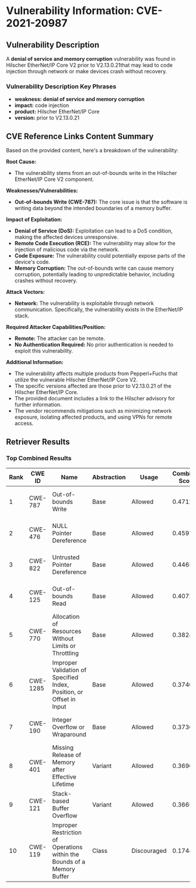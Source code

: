 # Vulnerability Information: CVE-2021-20987

## Vulnerability Description
A **denial of service and memory corruption** vulnerability was found in Hilscher EtherNet/IP Core V2 prior to V2.13.0.21that may lead to code injection through network or make devices crash without recovery.

### Vulnerability Description Key Phrases
- **weakness:** **denial of service and memory corruption**
- **impact:** code injection
- **product:** Hilscher EtherNet/IP Core
- **version:** prior to V2.13.0.21

## CVE Reference Links Content Summary
Based on the provided content, here's a breakdown of the vulnerability:

**Root Cause:**
- The vulnerability stems from an out-of-bounds write in the Hilscher EtherNet/IP Core V2 component.

**Weaknesses/Vulnerabilities:**
- **Out-of-bounds Write (CWE-787):** The core issue is that the software is writing data beyond the intended boundaries of a memory buffer.

**Impact of Exploitation:**
- **Denial of Service (DoS):**  Exploitation can lead to a DoS condition, making the affected devices unresponsive.
- **Remote Code Execution (RCE):** The vulnerability may allow for the injection of malicious code via the network.
- **Code Exposure:** The vulnerability could potentially expose parts of the device's code.
- **Memory Corruption:** The out-of-bounds write can cause memory corruption, potentially leading to unpredictable behavior, including crashes without recovery.

**Attack Vectors:**
- **Network:** The vulnerability is exploitable through network communication. Specifically, the vulnerability exists in the EtherNet/IP stack.

**Required Attacker Capabilities/Position:**
- **Remote:** The attacker can be remote.
- **No Authentication Required:** No prior authentication is needed to exploit this vulnerability.

**Additional Information:**
- The vulnerability affects multiple products from Pepperl+Fuchs that utilize the vulnerable Hilscher EtherNet/IP Core V2.
- The specific versions affected are those prior to V2.13.0.21 of the Hilscher EtherNet/IP Core.
- The provided document includes a link to the Hilscher advisory for further information.
- The vendor recommends mitigations such as minimizing network exposure, isolating affected products, and using VPNs for remote access.

## Retriever Results

### Top Combined Results

| Rank | CWE ID | Name | Abstraction | Usage | Combined Score | Retrievers | Individual Scores |
|------|--------|------|-------------|-------|---------------|------------|-------------------|
| 1 | CWE-787 | Out-of-bounds Write | Base | Allowed | 0.4712 | sparse, graph | sparse: 0.199, graph: 1.000 |
| 2 | CWE-476 | NULL Pointer Dereference | Base | Allowed | 0.4597 | sparse, graph | sparse: 0.182, graph: 0.995 |
| 3 | CWE-822 | Untrusted Pointer Dereference | Base | Allowed | 0.4465 | sparse, graph | sparse: 0.156, graph: 1.000 |
| 4 | CWE-125 | Out-of-bounds Read | Base | Allowed | 0.4072 | sparse, graph | sparse: 0.171, graph: 0.865 |
| 5 | CWE-770 | Allocation of Resources Without Limits or Throttling | Base | Allowed | 0.3824 | dense, sparse | dense: 0.563, sparse: 0.176 |
| 6 | CWE-1285 | Improper Validation of Specified Index, Position, or Offset in Input | Base | Allowed | 0.3740 | dense, sparse | dense: 0.555, sparse: 0.168 |
| 7 | CWE-190 | Integer Overflow or Wraparound | Base | Allowed | 0.3736 | sparse, graph | sparse: 0.160, graph: 0.789 |
| 8 | CWE-401 | Missing Release of Memory after Effective Lifetime | Variant | Allowed | 0.3690 | dense, sparse | dense: 0.595, sparse: 0.178 |
| 9 | CWE-121 | Stack-based Buffer Overflow | Variant | Allowed | 0.3665 | dense, sparse | dense: 0.588, sparse: 0.180 |
| 10 | CWE-119 | Improper Restriction of Operations within the Bounds of a Memory Buffer | Class | Discouraged | 0.1744 | dense, sparse | dense: 0.576, sparse: 0.178 |

